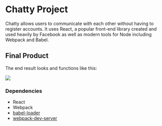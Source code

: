 # Chatty Project

Chatty allows users to communicate with each other without having to register accounts. It uses React, a popular front-end library created and used heavily by Facebook as well as modern tools for Node including Webpack and Babel.

## Final Product

The end result looks and functions like this:

![](http://i.giphy.com/3o7bugt8TlSQsi0PLO.gif)

### Dependencies

* React
* Webpack
* [babel-loader](https://github.com/babel/babel-loader)
* [webpack-dev-server](https://github.com/webpack/webpack-dev-server)
